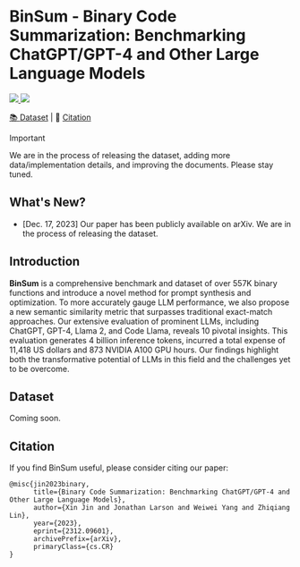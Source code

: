 # **BinSum** - Binary Code Summarization: Benchmarking ChatGPT/GPT-4 and Other Large Language Models

<p align="left">
    <a href="https://arxiv.org/abs/2312.09601"><img src="https://img.shields.io/badge/arXiv-2312.02120-b31b1b.svg?style=for-the-badge">
    <a href="https://opensource.org/license/mit/"><img src="https://img.shields.io/badge/License-MIT-blue.svg?style=for-the-badge">
</p>

<p align="left">
    📚&nbsp;<a href="#-**dataset**">Dataset</a>
    | 📝&nbsp;<a href="#-**citation**">Citation</a>
</p>

> [!IMPORTANT]
> We are in the process of releasing the dataset, adding more data/implementation details, and improving the documents. Please stay tuned.

## **What's New?**

- [Dec. 17, 2023] Our paper has been publicly available on arXiv. We are in the process of releasing the dataset.

<!-- ## **Highlights** -->

<!-- ## **Table of Contents** -->

## **Introduction**

**BinSum** is a comprehensive benchmark and dataset of over 557K binary functions and introduce a novel method for prompt synthesis and optimization. To more accurately gauge LLM performance, we also propose a new semantic similarity metric that surpasses traditional exact-match approaches. Our extensive evaluation of prominent LLMs, including ChatGPT, GPT-4, Llama 2, and Code Llama, reveals 10 pivotal insights. This evaluation generates 4 billion inference tokens, incurred a total expense of 11,418 US dollars and 873 NVIDIA A100 GPU hours. Our findings highlight both the transformative potential of LLMs in this field and the challenges yet to be overcome.

## **Dataset**

Coming soon.

## **Citation**

If you find BinSum useful, please consider citing our paper:

```plaintext
@misc{jin2023binary,
      title={Binary Code Summarization: Benchmarking ChatGPT/GPT-4 and Other Large Language Models}, 
      author={Xin Jin and Jonathan Larson and Weiwei Yang and Zhiqiang Lin},
      year={2023},
      eprint={2312.09601},
      archivePrefix={arXiv},
      primaryClass={cs.CR}
}
```
